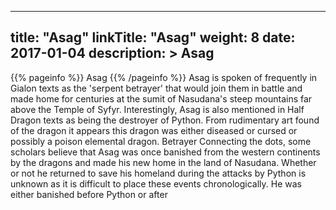 
---
title: "Asag"
linkTitle: "Asag"
weight: 8
date: 2017-01-04
description: >
 Asag
---

{{% pageinfo %}}
Asag
{{% /pageinfo %}}
Asag is spoken of frequently in Gialon texts as the 'serpent betrayer' that would join them in battle and made home for centuries at the sumit of Nasudana's steep mountains far above the Temple of Syfyr. Interestingly, Asag is also mentioned in Half Dragon texts as being the destroyer of Python.  From rudimentary art found of the dragon it appears this dragon was either diseased or cursed or possibly a poison elemental dragon. Betrayer  Connecting the dots, some scholars believe that Asag was once banished from the western continents by the dragons and made his new home in the land of Nasudana. Whether or not he returned to save his homeland during the attacks by Python is unknown as it is difficult to place these events chronologically. He was either banished before Python or after

